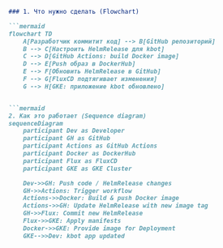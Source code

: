 ```markdown
### 1. Что нужно сделать (Flowchart)

```mermaid
flowchart TD
    A[Разработчик коммитит код] --> B[GitHub репозиторий]
    B --> C[Настроить HelmRelease для kbot]
    C --> D[GitHub Actions: build Docker image]
    D --> E[Push образ в DockerHub]
    E --> F[Обновить HelmRelease в GitHub]
    F --> G[FluxCD подтягивает изменения]
    G --> H[GKE: приложение kbot обновлено]


```mermaid
2. Как это работает (Sequence diagram)
sequenceDiagram
    participant Dev as Developer
    participant GH as GitHub
    participant Actions as GitHub Actions
    participant Docker as DockerHub
    participant Flux as FluxCD
    participant GKE as GKE Cluster

    Dev->>GH: Push code / HelmRelease changes
    GH->>Actions: Trigger workflow
    Actions->>Docker: Build & push Docker image
    Actions->>GH: Update HelmRelease with new image tag
    GH->>Flux: Commit new HelmRelease
    Flux->>GKE: Apply manifests
    Docker->>GKE: Provide image for Deployment
    GKE-->>Dev: kbot app updated
